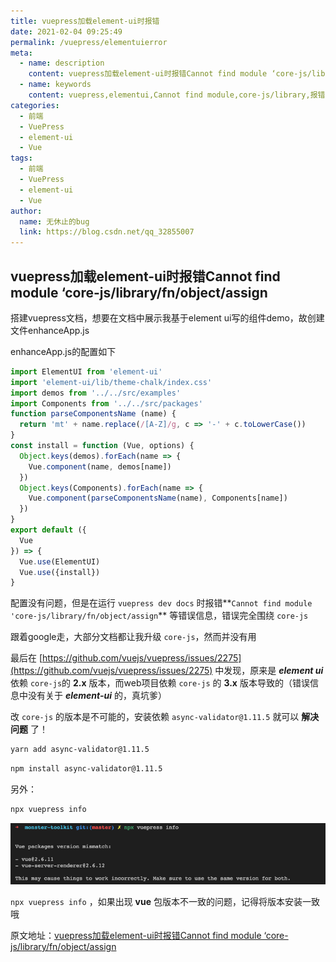 ```yaml
---
title: vuepress加载element-ui时报错
date: 2021-02-04 09:25:49
permalink: /vuepress/elementuierror
meta:
  - name: description
    content: vuepress加载element-ui时报错Cannot find module ‘core-js/library/fn/object/assign
  - name: keywords
    content: vuepress,elementui,Cannot find module,core-js/library,报错
categories:
  - 前端
  - VuePress
  - element-ui
  - Vue
tags: 
  - 前端
  - VuePress
  - element-ui
  - Vue 
author:
  name: 无休止的bug
  link: https://blog.csdn.net/qq_32855007
---
```


## vuepress加载element-ui时报错Cannot find module ‘core-js/library/fn/object/assign

搭建vuepress文档，想要在文档中展示我基于element ui写的组件demo，故创建文件enhanceApp.js

enhanceApp.js的配置如下

```javascript
import ElementUI from 'element-ui'
import 'element-ui/lib/theme-chalk/index.css'
import demos from '../../src/examples'
import Components from '../../src/packages'
function parseComponentsName (name) {
  return 'mt' + name.replace(/[A-Z]/g, c => '-' + c.toLowerCase())
}
const install = function (Vue, options) {
  Object.keys(demos).forEach(name => {
    Vue.component(name, demos[name])
  })
  Object.keys(Components).forEach(name => {
    Vue.component(parseComponentsName(name), Components[name])
  })
}
export default ({
  Vue
}) => {
  Vue.use(ElementUI)
  Vue.use({install})
}
```

配置没有问题，但是在运行 `vuepress dev docs` 时报错**`Cannot find module 'core-js/library/fn/object/assign`** 等错误信息，错误完全围绕 `core-js`

跟着google走，大部分文档都让我升级 `core-js`，然而并没有用

最后在 [https://github.com/vuejs/vuepress/issues/2275](https://github.com/vuejs/vuepress/issues/2275) 中发现，原来是 ***element ui*** 依赖 `core-js`的 **2.x** 版本，而web项目依赖 `core-js` 的 **3.x** 版本导致的（错误信息中没有关于 ***element-ui*** 的，真坑爹）

改 `core-js` 的版本是不可能的，安装依赖 `async-validator@1.11.5` 就可以 **解决问题** 了！

 ``` sh
yarn add async-validator@1.11.5
 ```

```bash
npm install async-validator@1.11.5
```

另外：

```bash
npx vuepress info
```

![img](/img/blog/20210204091558.png)

`npx vuepress info` ，如果出现 **vue** 包版本不一致的问题，记得将版本安装一致哦

原文地址：[vuepress加载element-ui时报错Cannot find module ‘core-js/library/fn/object/assign](https://blog.csdn.net/qq_32855007/article/details/108726430)
